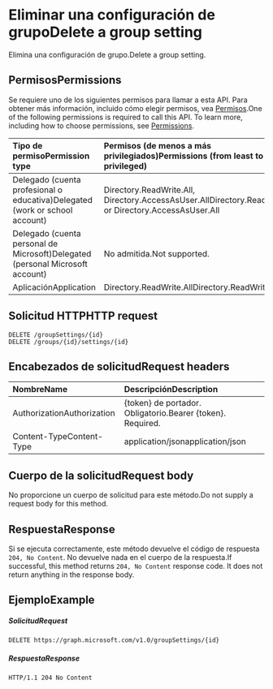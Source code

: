 # <a name="delete-a-group-setting"></a><span data-ttu-id="3f6f2-101">Eliminar una configuración de grupo</span><span class="sxs-lookup"><span data-stu-id="3f6f2-101">Delete a group setting</span></span>

<span data-ttu-id="3f6f2-102">Elimina una configuración de grupo.</span><span class="sxs-lookup"><span data-stu-id="3f6f2-102">Delete a group setting.</span></span>

## <a name="permissions"></a><span data-ttu-id="3f6f2-103">Permisos</span><span class="sxs-lookup"><span data-stu-id="3f6f2-103">Permissions</span></span>

<span data-ttu-id="3f6f2-p101">Se requiere uno de los siguientes permisos para llamar a esta API. Para obtener más información, incluido cómo elegir permisos, vea [Permisos](../../../concepts/permissions_reference.md).</span><span class="sxs-lookup"><span data-stu-id="3f6f2-p101">One of the following permissions is required to call this API. To learn more, including how to choose permissions, see [Permissions](../../../concepts/permissions_reference.md).</span></span>


|<span data-ttu-id="3f6f2-106">Tipo de permiso</span><span class="sxs-lookup"><span data-stu-id="3f6f2-106">Permission type</span></span>      | <span data-ttu-id="3f6f2-107">Permisos (de menos a más privilegiados)</span><span class="sxs-lookup"><span data-stu-id="3f6f2-107">Permissions (from least to most privileged)</span></span>              | 
|:--------------------|:---------------------------------------------------------| 
|<span data-ttu-id="3f6f2-108">Delegado (cuenta profesional o educativa)</span><span class="sxs-lookup"><span data-stu-id="3f6f2-108">Delegated (work or school account)</span></span> | <span data-ttu-id="3f6f2-109">Directory.ReadWrite.All, Directory.AccessAsUser.All</span><span class="sxs-lookup"><span data-stu-id="3f6f2-109">Directory.ReadWrite.All or Directory.AccessAsUser.All</span></span>    | 
|<span data-ttu-id="3f6f2-110">Delegado (cuenta personal de Microsoft)</span><span class="sxs-lookup"><span data-stu-id="3f6f2-110">Delegated (personal Microsoft account)</span></span> | <span data-ttu-id="3f6f2-111">No admitida.</span><span class="sxs-lookup"><span data-stu-id="3f6f2-111">Not supported.</span></span>    | 
|<span data-ttu-id="3f6f2-112">Aplicación</span><span class="sxs-lookup"><span data-stu-id="3f6f2-112">Application</span></span> | <span data-ttu-id="3f6f2-113">Directory.ReadWrite.All</span><span class="sxs-lookup"><span data-stu-id="3f6f2-113">Directory.ReadWrite.All</span></span> | 


## <a name="http-request"></a><span data-ttu-id="3f6f2-114">Solicitud HTTP</span><span class="sxs-lookup"><span data-stu-id="3f6f2-114">HTTP request</span></span>
<!-- { "blockType": "ignored" } -->
```http
DELETE /groupSettings/{id}
DELETE /groups/{id}/settings/{id}

```

## <a name="request-headers"></a><span data-ttu-id="3f6f2-115">Encabezados de solicitud</span><span class="sxs-lookup"><span data-stu-id="3f6f2-115">Request headers</span></span>

| <span data-ttu-id="3f6f2-116">Nombre</span><span class="sxs-lookup"><span data-stu-id="3f6f2-116">Name</span></span> | <span data-ttu-id="3f6f2-117">Descripción</span><span class="sxs-lookup"><span data-stu-id="3f6f2-117">Description</span></span> |
|:---------------|:----------|
| <span data-ttu-id="3f6f2-118">Authorization</span><span class="sxs-lookup"><span data-stu-id="3f6f2-118">Authorization</span></span>  | <span data-ttu-id="3f6f2-p102">{token} de portador. Obligatorio.</span><span class="sxs-lookup"><span data-stu-id="3f6f2-p102">Bearer {token}. Required.</span></span> |
| <span data-ttu-id="3f6f2-121">Content-Type</span><span class="sxs-lookup"><span data-stu-id="3f6f2-121">Content-Type</span></span>  | <span data-ttu-id="3f6f2-122">application/json</span><span class="sxs-lookup"><span data-stu-id="3f6f2-122">application/json</span></span> |

## <a name="request-body"></a><span data-ttu-id="3f6f2-123">Cuerpo de la solicitud</span><span class="sxs-lookup"><span data-stu-id="3f6f2-123">Request body</span></span>
<span data-ttu-id="3f6f2-124">No proporcione un cuerpo de solicitud para este método.</span><span class="sxs-lookup"><span data-stu-id="3f6f2-124">Do not supply a request body for this method.</span></span>

## <a name="response"></a><span data-ttu-id="3f6f2-125">Respuesta</span><span class="sxs-lookup"><span data-stu-id="3f6f2-125">Response</span></span>

<span data-ttu-id="3f6f2-p103">Si se ejecuta correctamente, este método devuelve el código de respuesta `204, No Content`. No devuelve nada en el cuerpo de la respuesta.</span><span class="sxs-lookup"><span data-stu-id="3f6f2-p103">If successful, this method returns `204, No Content` response code. It does not return anything in the response body.</span></span>

## <a name="example"></a><span data-ttu-id="3f6f2-128">Ejemplo</span><span class="sxs-lookup"><span data-stu-id="3f6f2-128">Example</span></span>
##### <a name="request"></a><span data-ttu-id="3f6f2-129">Solicitud</span><span class="sxs-lookup"><span data-stu-id="3f6f2-129">Request</span></span>
<!-- {
  "blockType": "request",
  "name": "delete_groupsetting"
}-->
```http
DELETE https://graph.microsoft.com/v1.0/groupSettings/{id}
```
##### <a name="response"></a><span data-ttu-id="3f6f2-130">Respuesta</span><span class="sxs-lookup"><span data-stu-id="3f6f2-130">Response</span></span>
<!-- {
  "blockType": "response",
  "truncated": true
} -->
```http
HTTP/1.1 204 No Content
```

<!-- uuid: 8fcb5dbc-d5aa-4681-8e31-b001d5168d79
2015-10-25 14:57:30 UTC -->
<!-- {
  "type": "#page.annotation",
  "description": "Delete groupSetting",
  "keywords": "",
  "section": "documentation",
  "tocPath": ""
}-->